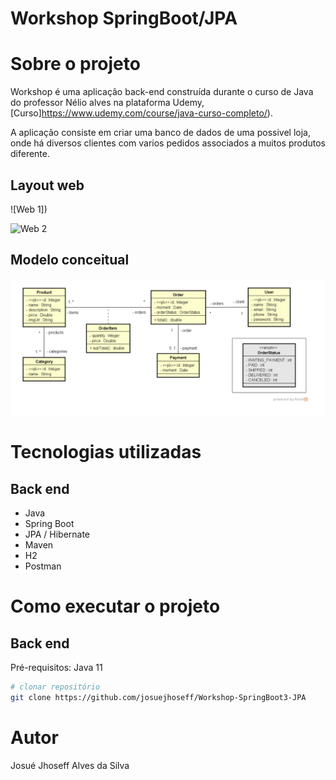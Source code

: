 # Workshop SpringBoot/JPA

# Sobre o projeto

Workshop é uma aplicação back-end construída durante o curso de Java do professor Nélio alves na plataforma Udemy, [Curso]https://www.udemy.com/course/java-curso-completo/).

A aplicação consiste em criar uma banco de dados de uma possivel loja, onde há diversos clientes com varios pedidos associados a muitos produtos diferente. 

## Layout web
![Web 1])

![Web 2]()

## Modelo conceitual
![Modelo Conceitual](https://github.com/josuejhoseff/Workshop-SpringBoot3-JPA/blob/master/ProjetoUML.PNG)

# Tecnologias utilizadas
## Back end
- Java
- Spring Boot
- JPA / Hibernate
- Maven
- H2
- Postman

# Como executar o projeto

## Back end
Pré-requisitos: Java 11

```bash
# clonar repositório
git clone https://github.com/josuejhoseff/Workshop-SpringBoot3-JPA

```

# Autor

Josué Jhoseff Alves da Silva

